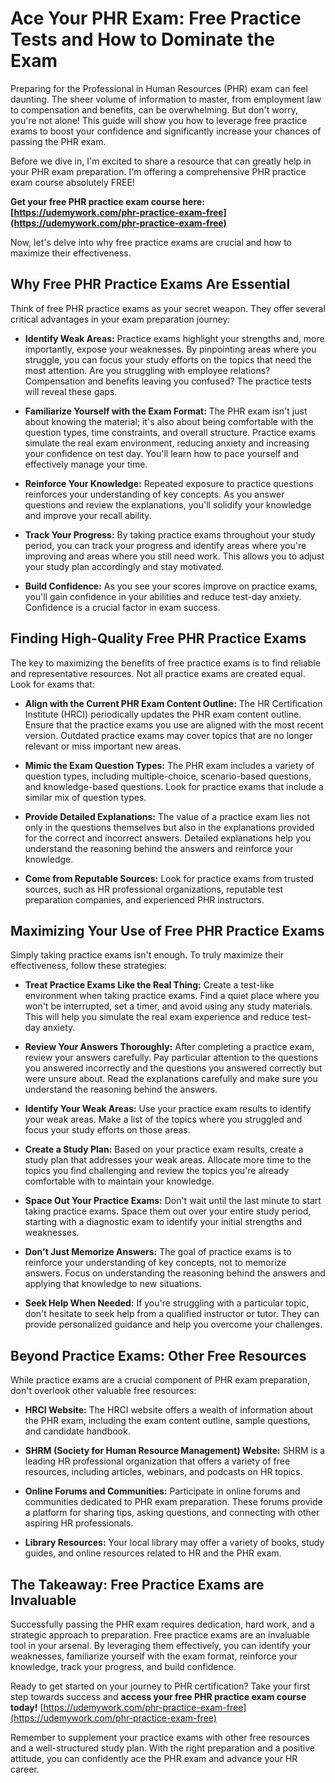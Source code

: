 # Ace Your PHR Exam: Free Practice Tests and How to Dominate the Exam

Preparing for the Professional in Human Resources (PHR) exam can feel daunting. The sheer volume of information to master, from employment law to compensation and benefits, can be overwhelming. But don't worry, you're not alone! This guide will show you how to leverage free practice exams to boost your confidence and significantly increase your chances of passing the PHR exam.

Before we dive in, I'm excited to share a resource that can greatly help in your PHR exam preparation. I'm offering a comprehensive PHR practice exam course absolutely FREE!

**Get your free PHR practice exam course here: [https://udemywork.com/phr-practice-exam-free](https://udemywork.com/phr-practice-exam-free)**

Now, let's delve into why free practice exams are crucial and how to maximize their effectiveness.

## Why Free PHR Practice Exams Are Essential

Think of free PHR practice exams as your secret weapon. They offer several critical advantages in your exam preparation journey:

*   **Identify Weak Areas:** Practice exams highlight your strengths and, more importantly, expose your weaknesses. By pinpointing areas where you struggle, you can focus your study efforts on the topics that need the most attention. Are you struggling with employee relations? Compensation and benefits leaving you confused? The practice tests will reveal these gaps.

*   **Familiarize Yourself with the Exam Format:** The PHR exam isn't just about knowing the material; it's also about being comfortable with the question types, time constraints, and overall structure. Practice exams simulate the real exam environment, reducing anxiety and increasing your confidence on test day. You'll learn how to pace yourself and effectively manage your time.

*   **Reinforce Your Knowledge:** Repeated exposure to practice questions reinforces your understanding of key concepts. As you answer questions and review the explanations, you'll solidify your knowledge and improve your recall ability.

*   **Track Your Progress:** By taking practice exams throughout your study period, you can track your progress and identify areas where you're improving and areas where you still need work. This allows you to adjust your study plan accordingly and stay motivated.

*   **Build Confidence:** As you see your scores improve on practice exams, you'll gain confidence in your abilities and reduce test-day anxiety. Confidence is a crucial factor in exam success.

## Finding High-Quality Free PHR Practice Exams

The key to maximizing the benefits of free practice exams is to find reliable and representative resources. Not all practice exams are created equal. Look for exams that:

*   **Align with the Current PHR Exam Content Outline:** The HR Certification Institute (HRCI) periodically updates the PHR exam content outline. Ensure that the practice exams you use are aligned with the most recent version. Outdated practice exams may cover topics that are no longer relevant or miss important new areas.

*   **Mimic the Exam Question Types:** The PHR exam includes a variety of question types, including multiple-choice, scenario-based questions, and knowledge-based questions. Look for practice exams that include a similar mix of question types.

*   **Provide Detailed Explanations:** The value of a practice exam lies not only in the questions themselves but also in the explanations provided for the correct and incorrect answers. Detailed explanations help you understand the reasoning behind the answers and reinforce your knowledge.

*   **Come from Reputable Sources:** Look for practice exams from trusted sources, such as HR professional organizations, reputable test preparation companies, and experienced PHR instructors.

## Maximizing Your Use of Free PHR Practice Exams

Simply taking practice exams isn't enough. To truly maximize their effectiveness, follow these strategies:

*   **Treat Practice Exams Like the Real Thing:** Create a test-like environment when taking practice exams. Find a quiet place where you won't be interrupted, set a timer, and avoid using any study materials. This will help you simulate the real exam experience and reduce test-day anxiety.

*   **Review Your Answers Thoroughly:** After completing a practice exam, review your answers carefully. Pay particular attention to the questions you answered incorrectly and the questions you answered correctly but were unsure about. Read the explanations carefully and make sure you understand the reasoning behind the answers.

*   **Identify Your Weak Areas:** Use your practice exam results to identify your weak areas. Make a list of the topics where you struggled and focus your study efforts on those areas.

*   **Create a Study Plan:** Based on your practice exam results, create a study plan that addresses your weak areas. Allocate more time to the topics you find challenging and review the topics you're already comfortable with to maintain your knowledge.

*   **Space Out Your Practice Exams:** Don't wait until the last minute to start taking practice exams. Space them out over your entire study period, starting with a diagnostic exam to identify your initial strengths and weaknesses.

*   **Don't Just Memorize Answers:** The goal of practice exams is to reinforce your understanding of key concepts, not to memorize answers. Focus on understanding the reasoning behind the answers and applying that knowledge to new situations.

*   **Seek Help When Needed:** If you're struggling with a particular topic, don't hesitate to seek help from a qualified instructor or tutor. They can provide personalized guidance and help you overcome your challenges.

## Beyond Practice Exams: Other Free Resources

While practice exams are a crucial component of PHR exam preparation, don't overlook other valuable free resources:

*   **HRCI Website:** The HRCI website offers a wealth of information about the PHR exam, including the exam content outline, sample questions, and candidate handbook.

*   **SHRM (Society for Human Resource Management) Website:** SHRM is a leading HR professional organization that offers a variety of free resources, including articles, webinars, and podcasts on HR topics.

*   **Online Forums and Communities:** Participate in online forums and communities dedicated to PHR exam preparation. These forums provide a platform for sharing tips, asking questions, and connecting with other aspiring HR professionals.

*   **Library Resources:** Your local library may offer a variety of books, study guides, and online resources related to HR and the PHR exam.

## The Takeaway: Free Practice Exams are Invaluable

Successfully passing the PHR exam requires dedication, hard work, and a strategic approach to preparation. Free practice exams are an invaluable tool in your arsenal. By leveraging them effectively, you can identify your weaknesses, familiarize yourself with the exam format, reinforce your knowledge, track your progress, and build confidence.

Ready to get started on your journey to PHR certification?  Take your first step towards success and **access your free PHR practice exam course today!** [https://udemywork.com/phr-practice-exam-free](https://udemywork.com/phr-practice-exam-free)

Remember to supplement your practice exams with other free resources and a well-structured study plan. With the right preparation and a positive attitude, you can confidently ace the PHR exam and advance your HR career.

